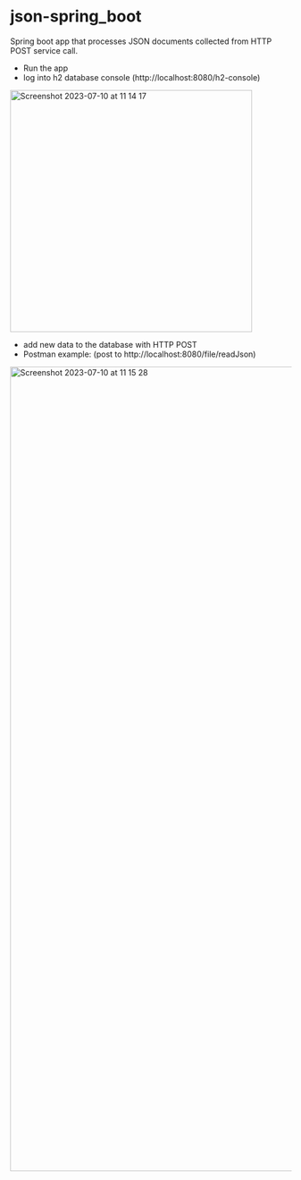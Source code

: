 # json-spring_boot
Spring boot app that processes JSON documents collected from HTTP POST service call. 

- Run the app
- log into h2 database console (http://localhost:8080/h2-console)
<img width="433" alt="Screenshot 2023-07-10 at 11 14 17" src="https://github.com/majrak1/json-spring_boot/assets/134052275/75d3f1d2-fe5b-4e59-887a-22904784abf8">

- add new data to the database with HTTP POST
- Postman example: (post to http://localhost:8080/file/readJson)
<img width="1440" alt="Screenshot 2023-07-10 at 11 15 28" src="https://github.com/majrak1/json-spring_boot/assets/134052275/c3b9c004-2493-437e-ab3e-4a49ecbbd2f5">
